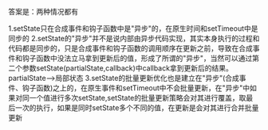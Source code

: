 答案是：两种情况都有

1.setState只在合成事件和钩子函数中是"异步"的，在原生时间和setTimeout中是同步的
2.setState的"异步"并不是说内部由异步代码实现，其实本身执行的过程和代码都是同步的，只是合成事件和钩子函数的调用顺序在更新之前，导致在合成事件和钩子函数中没法立马拿到更新后的值，形成了所谓的"异步"，当然可以通过第二个参数setState(partialState,callback)中callback拿到更新后的结果。 partialState-->局部状态
3.setState的批量更新优化也是建立在"异步"(合成事件、钩子函数)之上的，在原生事件和setTimeout中不会批量更新，在"异步"中如果对同一个值进行多次setState,setState的批量更新策略会对其进行覆盖，取最后一次的执行，如果是同时setState多个不同的值，在更新是会对其进行合并批量更新
